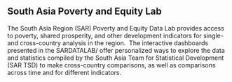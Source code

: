 ## South Asia Poverty and Equity Lab

The South Asia Region (SAR) Poverty and Equity Data Lab provides access to poverty, shared prosperity, and other development indicators for single- and cross-country analysis in the region. ​ The interactive dashboards presented in the SARDATALAB/ offer personalized ways to explore the data and statistics compiled by the South Asia Team for Statistical Development (SAR TSD) to make cross-country comparisons, as well as comparisons across time and for different indicators.
